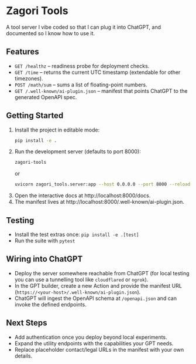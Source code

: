 # Zagori Tools

A tool server I vibe coded so that I can plug it into ChatGPT, and documented so I know how to use it.

## Features
- `GET /healthz` – readiness probe for deployment checks.
- `GET /time` – returns the current UTC timestamp (extendable for other timezones).
- `POST /math/sum` – sums a list of floating-point numbers.
- `GET /.well-known/ai-plugin.json` – manifest that points ChatGPT to the generated OpenAPI spec.

## Getting Started
1. Install the project in editable mode:
   ```bash
   pip install -e .
   ```
2. Run the development server (defaults to port 8000):
   ```bash
   zagori-tools
   ```
   or
   ```bash
   uvicorn zagori_tools.server:app --host 0.0.0.0 --port 8000 --reload
   ```
3. Open the interactive docs at http://localhost:8000/docs.
4. The manifest lives at http://localhost:8000/.well-known/ai-plugin.json.

## Testing
- Install the test extras once: `pip install -e .[test]`
- Run the suite with `pytest`

## Wiring into ChatGPT
- Deploy the server somewhere reachable from ChatGPT (for local testing you can use a tunnelling tool like `cloudflared` or `ngrok`).
- In the GPT builder, create a new Action and provide the manifest URL (`https://<your-host>/.well-known/ai-plugin.json`).
- ChatGPT will ingest the OpenAPI schema at `/openapi.json` and can invoke the defined endpoints.

## Next Steps
- Add authentication once you deploy beyond local experiments.
- Expand the utility endpoints with the capabilities your GPT needs.
- Replace placeholder contact/legal URLs in the manifest with your own details.
